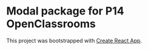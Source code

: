 # Modal package for P14 OpenClassrooms

This project was bootstrapped with [Create React App](https://github.com/facebook/create-react-app).

